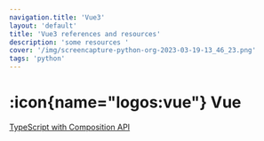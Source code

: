 ```yaml
---
navigation.title: 'Vue3'
layout: 'default'
title: 'Vue3 references and resources'
description: 'some resources '
cover: '/img/screencapture-python-org-2023-03-19-13_46_23.png'
tags: 'python'
---
```


# :icon{name="logos:vue"} Vue

[TypeScript with Composition API](https://vuejs.org/guide/typescript/composition-api.html)

